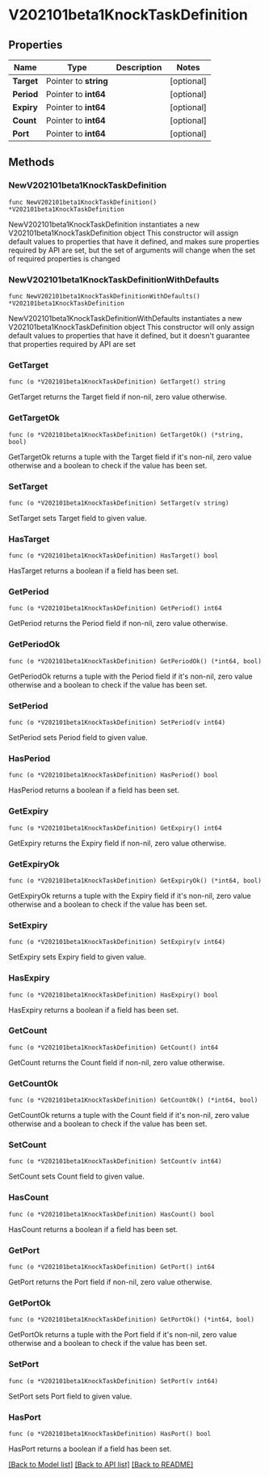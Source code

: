 # V202101beta1KnockTaskDefinition

## Properties

Name | Type | Description | Notes
------------ | ------------- | ------------- | -------------
**Target** | Pointer to **string** |  | [optional] 
**Period** | Pointer to **int64** |  | [optional] 
**Expiry** | Pointer to **int64** |  | [optional] 
**Count** | Pointer to **int64** |  | [optional] 
**Port** | Pointer to **int64** |  | [optional] 

## Methods

### NewV202101beta1KnockTaskDefinition

`func NewV202101beta1KnockTaskDefinition() *V202101beta1KnockTaskDefinition`

NewV202101beta1KnockTaskDefinition instantiates a new V202101beta1KnockTaskDefinition object
This constructor will assign default values to properties that have it defined,
and makes sure properties required by API are set, but the set of arguments
will change when the set of required properties is changed

### NewV202101beta1KnockTaskDefinitionWithDefaults

`func NewV202101beta1KnockTaskDefinitionWithDefaults() *V202101beta1KnockTaskDefinition`

NewV202101beta1KnockTaskDefinitionWithDefaults instantiates a new V202101beta1KnockTaskDefinition object
This constructor will only assign default values to properties that have it defined,
but it doesn't guarantee that properties required by API are set

### GetTarget

`func (o *V202101beta1KnockTaskDefinition) GetTarget() string`

GetTarget returns the Target field if non-nil, zero value otherwise.

### GetTargetOk

`func (o *V202101beta1KnockTaskDefinition) GetTargetOk() (*string, bool)`

GetTargetOk returns a tuple with the Target field if it's non-nil, zero value otherwise
and a boolean to check if the value has been set.

### SetTarget

`func (o *V202101beta1KnockTaskDefinition) SetTarget(v string)`

SetTarget sets Target field to given value.

### HasTarget

`func (o *V202101beta1KnockTaskDefinition) HasTarget() bool`

HasTarget returns a boolean if a field has been set.

### GetPeriod

`func (o *V202101beta1KnockTaskDefinition) GetPeriod() int64`

GetPeriod returns the Period field if non-nil, zero value otherwise.

### GetPeriodOk

`func (o *V202101beta1KnockTaskDefinition) GetPeriodOk() (*int64, bool)`

GetPeriodOk returns a tuple with the Period field if it's non-nil, zero value otherwise
and a boolean to check if the value has been set.

### SetPeriod

`func (o *V202101beta1KnockTaskDefinition) SetPeriod(v int64)`

SetPeriod sets Period field to given value.

### HasPeriod

`func (o *V202101beta1KnockTaskDefinition) HasPeriod() bool`

HasPeriod returns a boolean if a field has been set.

### GetExpiry

`func (o *V202101beta1KnockTaskDefinition) GetExpiry() int64`

GetExpiry returns the Expiry field if non-nil, zero value otherwise.

### GetExpiryOk

`func (o *V202101beta1KnockTaskDefinition) GetExpiryOk() (*int64, bool)`

GetExpiryOk returns a tuple with the Expiry field if it's non-nil, zero value otherwise
and a boolean to check if the value has been set.

### SetExpiry

`func (o *V202101beta1KnockTaskDefinition) SetExpiry(v int64)`

SetExpiry sets Expiry field to given value.

### HasExpiry

`func (o *V202101beta1KnockTaskDefinition) HasExpiry() bool`

HasExpiry returns a boolean if a field has been set.

### GetCount

`func (o *V202101beta1KnockTaskDefinition) GetCount() int64`

GetCount returns the Count field if non-nil, zero value otherwise.

### GetCountOk

`func (o *V202101beta1KnockTaskDefinition) GetCountOk() (*int64, bool)`

GetCountOk returns a tuple with the Count field if it's non-nil, zero value otherwise
and a boolean to check if the value has been set.

### SetCount

`func (o *V202101beta1KnockTaskDefinition) SetCount(v int64)`

SetCount sets Count field to given value.

### HasCount

`func (o *V202101beta1KnockTaskDefinition) HasCount() bool`

HasCount returns a boolean if a field has been set.

### GetPort

`func (o *V202101beta1KnockTaskDefinition) GetPort() int64`

GetPort returns the Port field if non-nil, zero value otherwise.

### GetPortOk

`func (o *V202101beta1KnockTaskDefinition) GetPortOk() (*int64, bool)`

GetPortOk returns a tuple with the Port field if it's non-nil, zero value otherwise
and a boolean to check if the value has been set.

### SetPort

`func (o *V202101beta1KnockTaskDefinition) SetPort(v int64)`

SetPort sets Port field to given value.

### HasPort

`func (o *V202101beta1KnockTaskDefinition) HasPort() bool`

HasPort returns a boolean if a field has been set.


[[Back to Model list]](../README.md#documentation-for-models) [[Back to API list]](../README.md#documentation-for-api-endpoints) [[Back to README]](../README.md)


